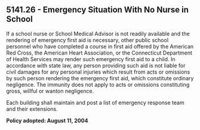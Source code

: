 ## 5141.26 - Emergency Situation With No Nurse in School

If a school nurse or School Medical Advisor is not readily available and the rendering of emergency first aid is necessary, other public school personnel who have completed a course in first aid offered by the American Red Cross, the American Heart Association, or the Connecticut Department of Health Services may render such emergency first aid to a child.  In accordance with state law, any person providing such aid is not liable for civil damages for any personal injuries which result from acts or omissions by such person rendering the emergency first aid, which constitute ordinary negligence.  The immunity does not apply to acts or omissions constituting gross, willful or wanton negligence.

Each building shall maintain and post a list of emergency response team and their extensions.

**Policy adopted:  August 11, 2004**

